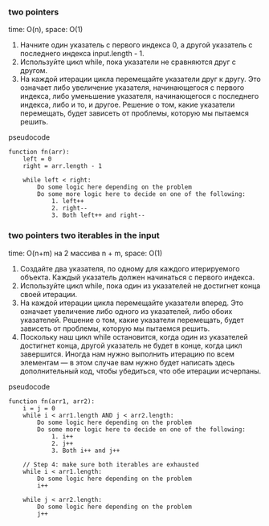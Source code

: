 ### two pointers 
time: O(n), space: O(1)
1. Начните один указатель с первого индекса 0, а другой указатель с последнего индекса input.length - 1.
2. Используйте цикл while, пока указатели не сравняются друг с другом.
3. На каждой итерации цикла перемещайте указатели друг к другу. Это означает либо увеличение указателя, начинающегося с первого индекса, либо уменьшение указателя, начинающегося с последнего индекса, либо и то, и другое. Решение о том, какие указатели перемещать, будет зависеть от проблемы, которую мы пытаемся решить.

pseudocode
```
function fn(arr):
    left = 0
    right = arr.length - 1

    while left < right:
        Do some logic here depending on the problem
        Do some more logic here to decide on one of the following:
            1. left++
            2. right--
            3. Both left++ and right--
```

### two pointers two iterables in the input
time: O(n+m) на 2 массива n + m, space: O(1)
1. Создайте два указателя, по одному для каждого итерируемого объекта. Каждый указатель должен начинаться с первого индекса.
2. Используйте цикл while, пока один из указателей не достигнет конца своей итерации.
3. На каждой итерации цикла перемещайте указатели вперед. Это означает увеличение либо одного из указателей, либо обоих указателей. Решение о том, какие указатели перемещать, будет зависеть от проблемы, которую мы пытаемся решить.
4. Поскольку наш цикл while остановится, когда один из указателей достигнет конца, другой указатель не будет в конце, когда цикл завершится. Иногда нам нужно выполнить итерацию по всем элементам — в этом случае вам нужно будет написать здесь дополнительный код, чтобы убедиться, что обе итерации исчерпаны.

pseudocode
```
function fn(arr1, arr2):
    i = j = 0
    while i < arr1.length AND j < arr2.length:
        Do some logic here depending on the problem
        Do some more logic here to decide on one of the following:
            1. i++
            2. j++
            3. Both i++ and j++

    // Step 4: make sure both iterables are exhausted
    while i < arr1.length:
        Do some logic here depending on the problem
        i++

    while j < arr2.length:
        Do some logic here depending on the problem
        j++
```
